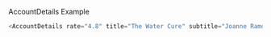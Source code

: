 AccountDetails Example

```js
<AccountDetails rate="4.8" title="The Water Cure" subtitle="Joanne Ramos" buttonText="Biography" />
```